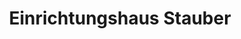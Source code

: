 ---
title: "Einrichtungshaus Stauber"
url: /eschenbach-i-d-opf/einrichtungshaus-stauber/
shop: Möbel
---